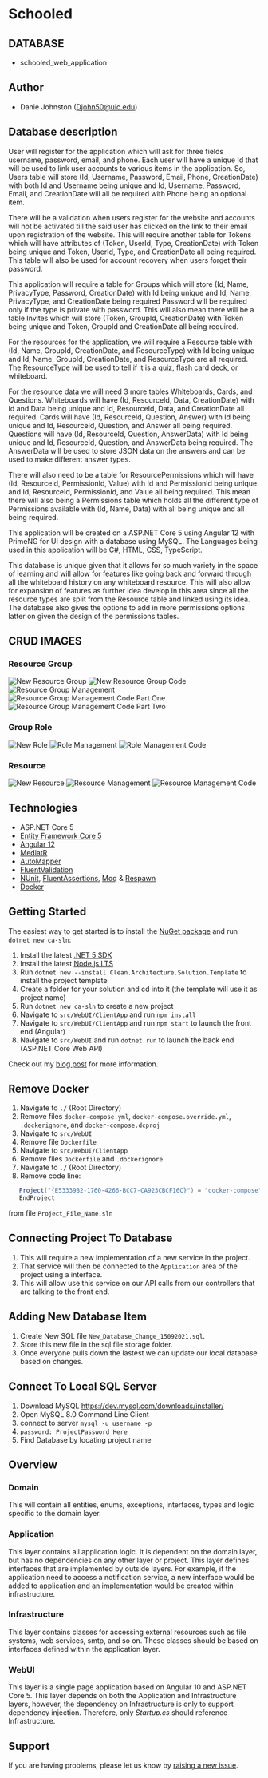 # Schooled
## DATABASE
* schooled_web_application

## Author
* Danie Johnston (Djohn50@uic.edu)

## Database description
User will register for the application which will ask for three fields username, password, email, and phone. Each user will have a unique Id that will be used to link user accounts to various items in the application. So, Users table will store (Id, Username, Password, Email, Phone, CreationDate) with both Id and Username being unique and Id, Username, Password, Email, and CreationDate will all be required with Phone being an optional item.

There will be a validation when users register for the website and accounts will not be activated till the said user has clicked on the link to their email upon registration of the website.
This will require another table for Tokens which will have attributes of (Token, UserId, Type, CreationDate) with Token being unique and Token, UserId, Type, and CreationDate all being required. This table will also be used for account recovery when users forget their password.

This application will require a table for Groups which will store (Id, Name, PrivacyType, Password, CreationDate) with Id being unique and Id, Name, PrivacyType, and CreationDate being required Password will be required only if the type is private with password. This will also mean there will be a table Invites which will store (Token, GroupId, CreationDate) with Token being unique and Token, GroupId and CreationDate all being required.

For the resources for the application, we will require a Resource table with (Id, Name, GroupId, CreationDate, and ResourceType) with Id being unique and Id, Name, GroupId, CreationDate, and ResourceType are all required. The ResourceType will be used to tell if it is a quiz, flash card deck, or whiteboard.

For the resource data we will need 3 more tables Whiteboards, Cards, and Questions.
Whiteboards will have (Id, ResourceId, Data, CreationDate) with Id and Data being unique and Id, ResourceId, Data, and CreationDate all required. Cards will have (Id, ResourceId, Question, Answer) with Id being unique and Id, ResourceId, Question, and Answer all being required. Questions will have (Id, ResourceId, Question, AnswerData) with Id being unique and Id, ResourceId, Question, and AnswerData being required. The AnswerData will be used to store JSON data on the answers and can be used to make different answer types.

There will also need to be a table for ResourcePermissions which will have (Id, ResourceId, PermissionId, Value) with Id and PermissionId being unique and Id, ResourceId, PermissionId, and Value all being required. This mean there will also being a Permissions table which holds all the different type of Permissions available with (Id, Name, Data) with all being unique and all being required.

This application will be created on a ASP.NET Core 5 using Angular 12 with PrimeNG for UI design with a database using MySQL. The Languages being used in this application will be C#, HTML, CSS, TypeScript.

This database is unique given that it allows for so much variety in the space of learning and will allow for features like going back and forward through all the whiteboard history on any whiteboard resource. This will also allow for expansion of features as further idea develop in this area since all the resource types are split from the Resource table and linked using its idea. The database also gives the options to add in more permissions options latter on given the design of the permissions tables.

## CRUD IMAGES

### Resource Group

![New Resource Group](/img/Create_Screen_Group.png)
![New Resource Group Code](/img/Create_Group_HTML.png)
![Resource Group Management](/img/Update_And_Delete_Screen_Group.png)
![Resource Group Management Code Part One](/img/Group_Management_HTML.png)
![Resource Group Management Code Part Two](/img/Group_Management_HTML_2.png)

### Group Role

![New Role ](/img/Create_Screen_Role.png)
![Role Management](/img/Update_And_Delete_Screen_Role.png)
![Role Management Code](/img/Role_Management_HTML.png)

### Resource

![New Resource ](/img/Create_Screen_Resource.png)
![Resource Management](/img/Update_And_Delete_Screen_Resource.png)
![Resource Management Code](/img/Resource_Management_HTML.png)

## Technologies

* ASP.NET Core 5
* [Entity Framework Core 5](https://docs.microsoft.com/en-us/ef/core/)
* [Angular 12](https://angular.io/)
* [MediatR](https://github.com/jbogard/MediatR)
* [AutoMapper](https://automapper.org/)
* [FluentValidation](https://fluentvalidation.net/)
* [NUnit](https://nunit.org/), [FluentAssertions](https://fluentassertions.com/), [Moq](https://github.com/moq) & [Respawn](https://github.com/jbogard/Respawn)
* [Docker](https://www.docker.com/)

## Getting Started

The easiest way to get started is to install the [NuGet package](https://www.nuget.org/packages/Clean.Architecture.Solution.Template) and run `dotnet new ca-sln`:

1. Install the latest [.NET 5 SDK](https://dotnet.microsoft.com/download/dotnet/5.0)
2. Install the latest [Node.js LTS](https://nodejs.org/en/)
3. Run `dotnet new --install Clean.Architecture.Solution.Template` to install the project template
4. Create a folder for your solution and cd into it (the template will use it as project name)
5. Run `dotnet new ca-sln` to create a new project
6. Navigate to `src/WebUI/ClientApp` and run `npm install`
7. Navigate to `src/WebUI/ClientApp` and run `npm start` to launch the front end (Angular)
8. Navigate to `src/WebUI` and run `dotnet run` to launch the back end (ASP.NET Core Web API)

Check out my [blog post](https://jasontaylor.dev/clean-architecture-getting-started/) for more information.

## Remove Docker

1. Navigate to `./` (Root Directory)
2. Remove files `docker-compose.yml`, `docker-compose.override.yml`, `.dockerignore`, and `docker-compose.dcproj`
3. Navigate to `src/WebUI`
4. Remove file `Dockerfile`
5. Navigate to `src/WebUI/ClientApp`
6. Remove files `Dockerfile` and `.dockerignore`
7. Navigate to `./` (Root Directory)
8. Remove code line:

```C#
   Project("{E53339B2-1760-4266-BCC7-CA923CBCF16C}") = "docker-compose", "docker-compose.dcproj", "{6BD2EC46-FA8F-44F3-AF33-903BBB347116}"
   EndProject
```

from file `Project_File_Name.sln`
## Connecting Project To Database
1. This will require a new implementation of a new service in the project.
2. That service will then be connected to the `Application` area of the project using a interface.
3. This will allow use this service on our API calls from our controllers that are talking to the front end.

## Adding New Database Item
1. Create New SQL file `New_Database_Change_15092021.sql`.
2. Store this new file in the sql file storage folder.
3. Once everyone pulls down the lastest we can update our local database based on changes.

## Connect To Local SQL Server

1. Download MySQL https://dev.mysql.com/downloads/installer/
2. Open MySQL 8.0 Command Line Client
3. connect to server `mysql -u username -p`
4. `password: ProjectPassword Here`
5. Find Database by locating project name

## Overview

### Domain

This will contain all entities, enums, exceptions, interfaces, types and logic specific to the domain layer.

### Application

This layer contains all application logic. It is dependent on the domain layer, but has no dependencies on any other layer or project. This layer defines interfaces that are implemented by outside layers. For example, if the application need to access a notification service, a new interface would be added to application and an implementation would be created within infrastructure.

### Infrastructure

This layer contains classes for accessing external resources such as file systems, web services, smtp, and so on. These classes should be based on interfaces defined within the application layer.

### WebUI

This layer is a single page application based on Angular 10 and ASP.NET Core 5. This layer depends on both the Application and Infrastructure layers, however, the dependency on Infrastructure is only to support dependency injection. Therefore, only *Startup.cs* should reference Infrastructure.

## Support

If you are having problems, please let us know by [raising a new issue](https://github.com/jasontaylordev/CleanArchitecture/issues/new/choose).
